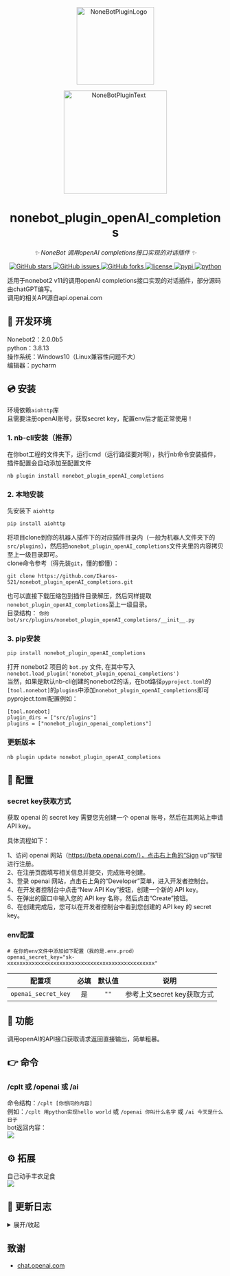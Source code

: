 <div align="center">
  <a href="https://v2.nonebot.dev/store"><img src="https://github.com/A-kirami/nonebot-plugin-template/blob/resources/nbp_logo.png" width="180" height="180" alt="NoneBotPluginLogo"></a>
  <br>
  <p><img src="https://github.com/A-kirami/nonebot-plugin-template/blob/resources/NoneBotPlugin.svg" width="240" alt="NoneBotPluginText"></p>
</div>

<div align="center">

# nonebot_plugin_openAI_completions
  
_✨ NoneBot 调用openAI completions接口实现的对话插件 ✨_
  
<a href="https://github.com/Ikaros-521/nonebot_plugin_openAI_completions/stargazers">
    <img alt="GitHub stars" src="https://img.shields.io/github/stars/Ikaros-521/nonebot_plugin_openAI_completions?color=%09%2300BFFF&style=flat-square">
</a>
<a href="https://github.com/Ikaros-521/nonebot_plugin_openAI_completions/issues">
    <img alt="GitHub issues" src="https://img.shields.io/github/issues/Ikaros-521/nonebot_plugin_openAI_completions?color=Emerald%20green&style=flat-square">
</a>
<a href="https://github.com/Ikaros-521/nonebot_plugin_openAI_completions/network">
    <img alt="GitHub forks" src="https://img.shields.io/github/forks/Ikaros-521/nonebot_plugin_openAI_completions?color=%2300BFFF&style=flat-square">
</a>
<a href="./LICENSE">
    <img src="https://img.shields.io/github/license/Ikaros-521/nonebot_plugin_openAI_completions.svg" alt="license">
</a>
<a href="https://pypi.python.org/pypi/nonebot_plugin_openAI_completions">
    <img src="https://img.shields.io/pypi/v/nonebot_plugin_openAI_completions.svg" alt="pypi">
</a>
<a href="https://www.python.org">
    <img src="https://img.shields.io/badge/python-3.8+-blue.svg" alt="python">
</a>

</div>

适用于nonebot2 v11的调用openAI completions接口实现的对话插件，部分源码由chatGPT编写。    
调用的相关API源自api.openai.com  

## 🔧 开发环境
Nonebot2：2.0.0b5  
python：3.8.13  
操作系统：Windows10（Linux兼容性问题不大）  
编辑器：pycharm  

## 💿 安装
环境依赖`aiohttp`库   
且需要注册openAI账号，获取secret key，配置env后才能正常使用！  

### 1. nb-cli安装（推荐）
在你bot工程的文件夹下，运行cmd（运行路径要对啊），执行nb命令安装插件，插件配置会自动添加至配置文件  
```
nb plugin install nonebot_plugin_openAI_completions
```

### 2. 本地安装
先安装下 `aiohttp`
```
pip install aiohttp
```
将项目clone到你的机器人插件下的对应插件目录内（一般为机器人文件夹下的`src/plugins`），然后把`nonebot_plugin_openAI_completions`文件夹里的内容拷贝至上一级目录即可。  
clone命令参考（得先装`git`，懂的都懂）：
```
git clone https://github.com/Ikaros-521/nonebot_plugin_openAI_completions.git
``` 
也可以直接下载压缩包到插件目录解压，然后同样提取`nonebot_plugin_openAI_completions`至上一级目录。  
目录结构： ```你的bot/src/plugins/nonebot_plugin_openAI_completions/__init__.py```  


### 3. pip安装
```
pip install nonebot_plugin_openAI_completions
```  
打开 nonebot2 项目的 ```bot.py``` 文件, 在其中写入  
```nonebot.load_plugin('nonebot_plugin_openai_completions')```  
当然，如果是默认nb-cli创建的nonebot2的话，在bot路径```pyproject.toml```的```[tool.nonebot]```的```plugins```中添加```nonebot_plugin_openAI_completions```即可  
pyproject.toml配置例如：  
``` 
[tool.nonebot]
plugin_dirs = ["src/plugins"]
plugins = ["nonebot_plugin_openai_completions"]
``` 

### 更新版本
```
nb plugin update nonebot_plugin_openAI_completions
```

## 🔧 配置

### secret key获取方式
获取 openai 的 secret key 需要您先创建一个 openai 账号，然后在其网站上申请 API key。  

具体流程如下：  

1、访问 openai 网站（https://beta.openai.com/），点击右上角的“Sign up”按钮进行注册。  
2、在注册页面填写相关信息并提交，完成账号创建。  
3、登录 openai 网站，点击右上角的“Developer”菜单，进入开发者控制台。  
4、在开发者控制台中点击“New API Key”按钮，创建一个新的 API key。  
5、在弹出的窗口中输入您的 API key 名称，然后点击“Create”按钮。  
6、在创建完成后，您可以在开发者控制台中看到您创建的 API key 的 secret key。  

### env配置
```
# 在你的env文件中添加如下配置（我的是.env.prod）  
openai_secret_key="sk-xxxxxxxxxxxxxxxxxxxxxxxxxxxxxxxxxxxxxxxxxxxxxxxx"
```
|       配置项        | 必填 | 默认值  |                      说明                      |
|:----------------:|:----:|:----:|:----------------------------:|
| `openai_secret_key` | 是 | `""` | 参考上文secret key获取方式 |


## 🎉 功能
调用openAI的API接口获取请求返回直接输出，简单粗暴。  

## 👉 命令

### /cplt 或 /openai 或 /ai
命令结构：```/cplt [你想问的内容]```  
例如：```/cplt 用python实现hello world``` 或 ```/openai 你叫什么名字``` 或 ```/ai 今天是什么日子```  
bot返回内容：  
![](docs/result.png)


## ⚙ 拓展
自己动手丰衣足食  
![](docs/demo.png)  

## 📝 更新日志

<details>
<summary>展开/收起</summary>

### 0.0.1

- 插件初次发布  

</details>

## 致谢
- [chat.openai.com](https://chat.openai.com)

